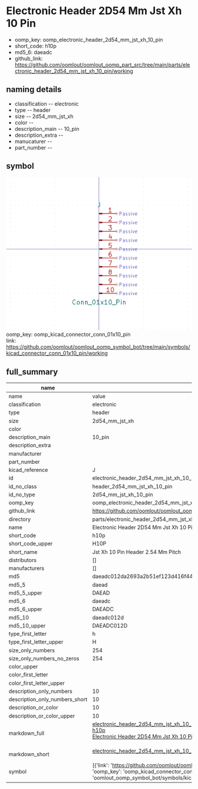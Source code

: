 # Electronic Header 2D54 Mm Jst Xh 10 Pin

  
* oomp_key: oomp_electronic_header_2d54_mm_jst_xh_10_pin 
* short_code: h10p
* md5_6: daeadc  
* github_link: https://github.com/oomlout/oomlout_oomp_part_src/tree/main/parts/electronic_header_2d54_mm_jst_xh_10_pin/working  
## naming details
* classification -- electronic
* type -- header
* size -- 2d54_mm_jst_xh
* color -- 
* description_main -- 10_pin
* description_extra -- 
* manucaturer -- 
* part_number -- 



## symbol

![](symbol/0/working/working_600.png)  
oomp_key: oomp_kicad_connector_conn_01x10_pin  
link: https://github.com/oomlout/oomlout_oomp_symbol_bot/tree/main/symbols/kicad_connector_conn_01x10_pin/working  


## full_summary
| name | value | 
| --- | --- | 
| name | value | 
| classification | electronic | 
| type | header | 
| size | 2d54_mm_jst_xh | 
| color |  | 
| description_main | 10_pin | 
| description_extra |  | 
| manufacturer |  | 
| part_number |  | 
| kicad_reference | J | 
| id | electronic_header_2d54_mm_jst_xh_10_pin | 
| id_no_class | header_2d54_mm_jst_xh_10_pin | 
| id_no_type | 2d54_mm_jst_xh_10_pin | 
| oomp_key | oomp_electronic_header_2d54_mm_jst_xh_10_pin | 
| github_link | https://github.com/oomlout/oomlout_oomp_part_src/tree/main/parts/electronic_header_2d54_mm_jst_xh_10_pin/working | 
| directory | parts/electronic_header_2d54_mm_jst_xh_10_pin | 
| name | Electronic Header 2D54 Mm Jst Xh 10 Pin | 
| short_code | h10p | 
| short_code_upper | H10P | 
| short_name | Jst Xh 10 Pin Header 2.54 Mm Pitch | 
| distributors | [] | 
| manufacturers | [] | 
| md5 | daeadc012da2693a2b51ef123d416f44 | 
| md5_5 | daead | 
| md5_5_upper | DAEAD | 
| md5_6 | daeadc | 
| md5_6_upper | DAEADC | 
| md5_10 | daeadc012d | 
| md5_10_upper | DAEADC012D | 
| type_first_letter | h | 
| type_first_letter_upper | H | 
| size_only_numbers | 254 | 
| size_only_numbers_no_zeros | 254 | 
| color_upper |  | 
| color_first_letter |  | 
| color_first_letter_upper |  | 
| description_only_numbers | 10 | 
| description_only_numbers_short | 10 | 
| description_or_color | 10 | 
| description_or_color_upper | 10 | 
| markdown_full | [electronic_header_2d54_mm_jst_xh_10_pin](https://github.com/oomlout/oomlout_oomp_part_src/tree/main/parts/electronic_header_2d54_mm_jst_xh_10_pin/working)<br>[h10p](https://github.com/oomlout/oomlout_oomp_part_src/tree/main/parts/electronic_header_2d54_mm_jst_xh_10_pin/working)<br>[Electronic Header 2D54 Mm Jst Xh 10 Pin](https://github.com/oomlout/oomlout_oomp_part_src/tree/main/parts/electronic_header_2d54_mm_jst_xh_10_pin/working)<br><br> | 
| markdown_short | [electronic_header_2d54_mm_jst_xh_10_pin](https://github.com/oomlout/oomlout_oomp_part_src/tree/main/parts/electronic_header_2d54_mm_jst_xh_10_pin/working)<br><br> | 
| symbol | [{'link': 'https://github.com/oomlout/oomlout_oomp_symbol_bot/tree/main/symbols/kicad_connector_conn_01x10_pin', 'oomp_key': 'oomp_kicad_connector_conn_01x10_pin', 'directory': 'oomlout_oomp_symbol_bot/symbols/kicad_connector_conn_01x10_pin//working/working.kicad_sym'}] | 
